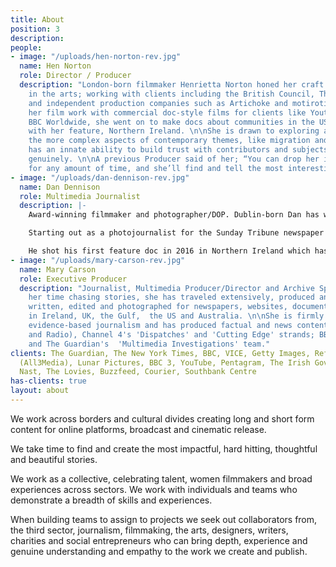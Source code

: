 ```yaml
---
title: About
position: 3
description: 
people:
- image: "/uploads/hen-norton-rev.jpg"
  name: Hen Norton
  role: Director / Producer
  description: "London-born filmmaker Henrietta Norton honed her craft originally
    in the arts; working with clients including the British Council, The Arts Council
    and independent production companies such as Artichoke and motiroti.\n\nStarting
    her film work with commercial doc-style films for clients like Youtube and the
    BBC Worldwide, she went on to make docs about communities in the US, Greece and,
    with her feature, Northern Ireland. \n\nShe is drawn to exploring and investigating
    the more complex aspects of contemporary themes, like migration and identity and
    has an innate ability to build trust with contributors and subjects quickly and
    genuinely. \n\nA previous Producer said of her; “You can drop her in anywhere,
    for any amount of time, and she’ll find and tell the most interesting story there.”"
- image: "/uploads/dan-dennison-rev.jpg"
  name: Dan Dennison
  role: Multimedia Journalist
  description: |-
    Award-winning filmmaker and photographer/DOP. Dublin-born Dan has worked in both the documentary and commercial worlds for the last 12 years.

    Starting out as a photojournalist for the Sunday Tribune newspaper in Dublin and a music photographer for NME, he has gone on to work with some of the largest brands, agencies and broadcast partners all over the world.

    He shot his first feature doc in 2016 in Northern Ireland which has toured more than 6 international film festivals. More recently he has been shooting and editing for various platforms like The Guardian and the New York Times.
- image: "/uploads/mary-carson-rev.jpg"
  name: Mary Carson
  role: Executive Producer
  description: "Journalist, Multimedia Producer/Director and Archive Specialist. In
    her time chasing stories, she has traveled extensively, produced and directed,
    written, edited and photographed for newspapers, websites, documentaries and books
    in Ireland, UK, the Gulf,  the US and Australia. \n\nShe is firmly anchored in
    evidence-based journalism and has produced factual and news content for BBC (TV
    and Radio), Channel 4's 'Dispatches' and 'Cutting Edge' strands; BBC 4 Documentaries
    and The Guardian's  'Multimedia Investigations' team."
clients: The Guardian, The New York Times, BBC, VICE, Getty Images, Refinery 29, Caravan
  (All3Media), Lunar Pictures, BBC 3, YouTube, Pentagram, The Irish Government, Conde
  Nast, The Lovies, Buzzfeed, Courier, Southbank Centre
has-clients: true
layout: about
---
```


We work across borders and cultural divides creating long and short form content for online platforms, broadcast and cinematic release. 

We take time to find and create the most impactful, hard hitting, thoughtful and beautiful stories. 

We work as a collective, celebrating talent, women filmmakers and broad experiences across sectors. We work with individuals and teams who demonstrate a breadth of skills and experiences. 

When building teams to assign to projects we seek out collaborators from, the third sector, journalism, filmmaking, the arts, designers, writers, charities and social entrepreneurs who can bring depth, experience and genuine understanding and empathy to the work we create and publish. 
